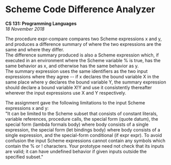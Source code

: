 # Scheme Code Difference Analyzer
**CS 131: Programming Languages** <br />
*18 November 2018*

The procedure expr-compare compares two Scheme expressions x and y, and produces a difference summary of where the two expressions are the same and where they differ. <br />
The difference summary produced is also a Scheme expression which, if executed in an environment where the Scheme variable % is true, has the same behavior as x, and otherwise has the same behavior as y. <br />
The summary expression uses the same identifiers as the two input expressions where they agree -- if x declares the bound variable X in the same place where y declares the bound variable Y, the summary expression should declare a bound variable X!Y and use it consistently thereafter wherever the input expressions use X and Y respectively. <br />

The assignment gave the following limitations to the input Scheme expressions x and y: <br />
"It can be limited to the Scheme subset that consists of constant literals, variable references, procedure calls, the special form (quote datum), the special form (lambda formals body) where body consists of a single expression, the special form (let bindings body) where body consists of a single expression, and the special-form conditional (if expr expr). To avoid confusion the input Scheme expressions cannot contain any symbols which contain the % or ! characters. Your prototype need not check that its inputs are valid; it can have undefined behavior if given inputs outside the specified subset."
